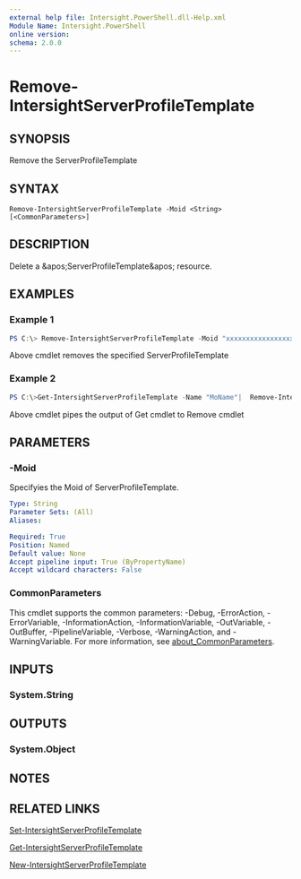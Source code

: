 ```yaml
---
external help file: Intersight.PowerShell.dll-Help.xml
Module Name: Intersight.PowerShell
online version:
schema: 2.0.0
---
```


# Remove-IntersightServerProfileTemplate

## SYNOPSIS
Remove the ServerProfileTemplate

## SYNTAX

```
Remove-IntersightServerProfileTemplate -Moid <String> [<CommonParameters>]
```

## DESCRIPTION
Delete a &amp;apos;ServerProfileTemplate&amp;apos; resource.

## EXAMPLES

### Example 1
```powershell
PS C:\> Remove-IntersightServerProfileTemplate -Moid "xxxxxxxxxxxxxxxxxxxxxxxxxxx"
```
Above cmdlet removes the specified ServerProfileTemplate 

### Example 2
```powershell
PS C:\>Get-IntersightServerProfileTemplate -Name "MoName"|  Remove-IntersightServerProfileTemplate
```
Above cmdlet pipes the output of Get cmdlet to Remove cmdlet

## PARAMETERS

### -Moid
Specifyies the Moid of ServerProfileTemplate.

```yaml
Type: String
Parameter Sets: (All)
Aliases:

Required: True
Position: Named
Default value: None
Accept pipeline input: True (ByPropertyName)
Accept wildcard characters: False
```

### CommonParameters
This cmdlet supports the common parameters: -Debug, -ErrorAction, -ErrorVariable, -InformationAction, -InformationVariable, -OutVariable, -OutBuffer, -PipelineVariable, -Verbose, -WarningAction, and -WarningVariable. For more information, see [about_CommonParameters](http://go.microsoft.com/fwlink/?LinkID=113216).

## INPUTS

### System.String

## OUTPUTS

### System.Object
## NOTES

## RELATED LINKS

[Set-IntersightServerProfileTemplate](./Set-IntersightServerProfileTemplate.md)

[Get-IntersightServerProfileTemplate](./Get-IntersightServerProfileTemplate.md)

[New-IntersightServerProfileTemplate](./New-IntersightServerProfileTemplate.md)

